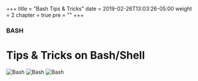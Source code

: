 +++
title = "Bash Tips & Tricks"
date = 2019-02-26T13:03:26-05:00
weight = 2
chapter = true
pre = "<b></b>"
+++

### BASH

# Tips & Tricks on Bash/Shell

![Bash](/bash/meme3.jpeg?width=20pc)
![Bash](/bash/meme.png?width=20pc)
![Bash](/bash/meme2.jpg?width=20pc) 